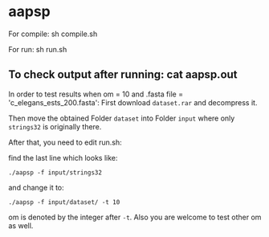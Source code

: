 # aapsp

For compile:
sh compile.sh

For run:
sh run.sh

To check output after running:
cat aapsp.out
------
In order to test results when om = 10 and .fasta file = 'c_elegans_ests_200.fasta':
First download `dataset.rar` and decompress it.

Then move the obtained Folder `dataset` into Folder `input` where only `strings32` is originally there.

After that, you need to edit run.sh:

find the last line which looks like: 
```
./aapsp -f input/strings32
``` 
and change it to:
```
./aapsp -f input/dataset/ -t 10
```
om is denoted by the integer after `-t`.
Also you are welcome to test other om as well.
